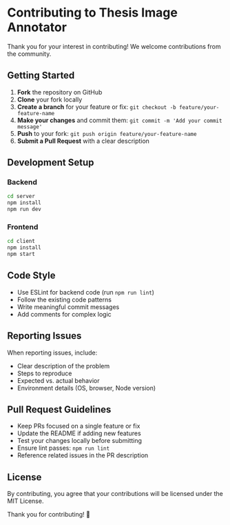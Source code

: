 # Contributing to Thesis Image Annotator

Thank you for your interest in contributing! We welcome contributions from the community.

## Getting Started

1. **Fork** the repository on GitHub
2. **Clone** your fork locally
3. **Create a branch** for your feature or fix: `git checkout -b feature/your-feature-name`
4. **Make your changes** and commit them: `git commit -m 'Add your commit message'`
5. **Push** to your fork: `git push origin feature/your-feature-name`
6. **Submit a Pull Request** with a clear description

## Development Setup

### Backend
```bash
cd server
npm install
npm run dev
```

### Frontend
```bash
cd client
npm install
npm start
```

## Code Style

- Use ESLint for backend code (run `npm run lint`)
- Follow the existing code patterns
- Write meaningful commit messages
- Add comments for complex logic

## Reporting Issues

When reporting issues, include:
- Clear description of the problem
- Steps to reproduce
- Expected vs. actual behavior
- Environment details (OS, browser, Node version)

## Pull Request Guidelines

- Keep PRs focused on a single feature or fix
- Update the README if adding new features
- Test your changes locally before submitting
- Ensure lint passes: `npm run lint`
- Reference related issues in the PR description

## License

By contributing, you agree that your contributions will be licensed under the MIT License.

Thank you for contributing! 🎉
